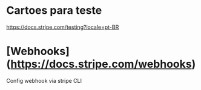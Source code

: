 # Cartoes para teste
https://docs.stripe.com/testing?locale=pt-BR

# [Webhooks] (https://docs.stripe.com/webhooks)
Config webhook via stripe CLI

